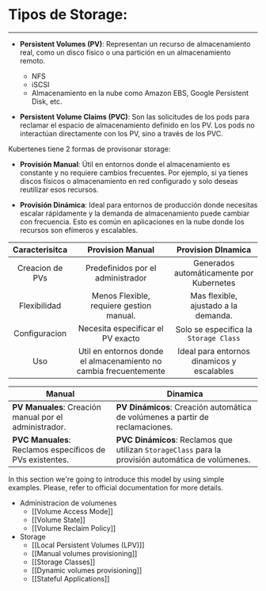 # Tipos de Storage:
---
- **Persistent Volumes (PV)**: Representan un recurso de almacenamiento real, como un disco físico o una partición en un almacenamiento remoto.
	- NFS
	- iSCSI
	- Almacenamiento en la nube como Amazon EBS, Google Persistent Disk, etc.
  
- **Persistent Volume Claims (PVC)**: Son las solicitudes de los pods para reclamar el espacio de almacenamiento definido en los PV. Los pods no interactúan directamente con los PV, sino a través de los PVC.

Kubertenes tiene 2 formas de provisonar storage:

  * **Provisión Manual**: Útil en entornos donde el almacenamiento es constante y no requiere cambios frecuentes. Por ejemplo, si ya tienes discos físicos o almacenamiento en red configurado y solo deseas reutilizar esos recursos.

  * **Provisión Dinámica**: Ideal para entornos de producción donde necesitas escalar rápidamente y la demanda de almacenamiento puede cambiar con frecuencia. Esto es común en aplicaciones en la nube donde los recursos son efímeros y escalables.


| **Caracterisitca** |                       **Provision Manual**                        |             Provision DInamica             |
| :----------------: | :---------------------------------------------------------------: | :----------------------------------------: |
|  Creacion de PVs   |              Predefinidos por el administrador <br>               |  Generados automáticamente por Kubernetes  |
|    Flexibilidad    |             Menos Flexible, requiere gestion manual.              |    Mas flexible, ajustado a la demanda.    |
|   Configuracion    |                 Necesita especificar el PV exacto                 |   Solo se especifica la `Storage Class`    |
|        Uso         | Util en entornos donde el almacenamiento no cambia frecuentemente | Ideal para entornos dinamicos y escalables |

| Manual                                                    | Dinamica                                                                                           |
| --------------------------------------------------------- | -------------------------------------------------------------------------------------------------- |
| **PV Manuales**: Creación manual por el administrador.    | **PV Dinámicos**: Creación automática de volúmenes a partir de reclamaciones.                      |
| **PVC Manuales**: Reclamos específicos de PVs existentes. | **PVC Dinámicos**: Reclamos que utilizan `StorageClass` para la provisión automática de volúmenes. |

In this section we're going to introduce this model by using simple examples. Please, refer to official documentation for more details.

  * Administracion de volumenes
	  * [[Volume Access Mode]]
	  * [[Volume State]]
	  * [[Volume Reclaim Policy]]
  * Storage
	  * [[Local Persistent Volumes (LPV)]]
	  * [[Manual volumes provisioning]]
	  * [[Storage Classes]]
	  * [[Dynamic volumes provisioning]]
	  * [[Stateful Applications]]
	  
